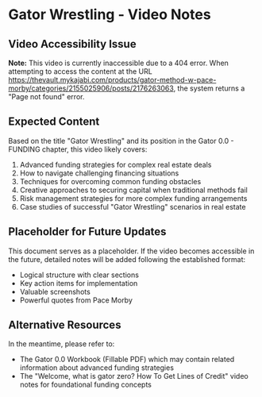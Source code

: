 # Gator Wrestling - Video Notes

## Video Accessibility Issue

**Note:** This video is currently inaccessible due to a 404 error. When attempting to access the content at the URL https://thevault.mykajabi.com/products/gator-method-w-pace-morby/categories/2155025906/posts/2176263063, the system returns a "Page not found" error.

## Expected Content

Based on the title "Gator Wrestling" and its position in the Gator 0.0 - FUNDING chapter, this video likely covers:

1. Advanced funding strategies for complex real estate deals
2. How to navigate challenging financing situations
3. Techniques for overcoming common funding obstacles
4. Creative approaches to securing capital when traditional methods fail
5. Risk management strategies for more complex funding arrangements
6. Case studies of successful "Gator Wrestling" scenarios in real estate

## Placeholder for Future Updates

This document serves as a placeholder. If the video becomes accessible in the future, detailed notes will be added following the established format:
- Logical structure with clear sections
- Key action items for implementation
- Valuable screenshots
- Powerful quotes from Pace Morby

## Alternative Resources

In the meantime, please refer to:
- The Gator 0.0 Workbook (Fillable PDF) which may contain related information about advanced funding strategies
- The "Welcome, what is gator zero? How To Get Lines of Credit" video notes for foundational funding concepts
